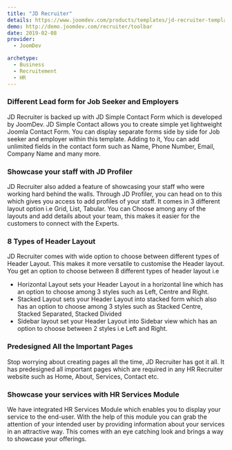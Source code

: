 ```yaml
---
title: "JD Recruiter"
details: https://www.joomdev.com/products/templates/jd-recruiter-template
demo: http://demo.joomdev.com/recruiter/toolbar
date: 2019-02-08
provider:
  - JoomDev

archetype:
  - Business
  - Recruitement
  - HR
---
```


### Different Lead form for Job Seeker and Employers

JD Recruiter is backed up with JD Simple Contact Form which is developed by JoomDev. JD Simple Contact allows you to create simple yet lightweight Joomla Contact Form. You can display separate forms side by side for Job seeker and employer within this template. Adding to it, You can add unlimited fields in the contact form such as Name, Phone Number, Email, Company Name and many more.

### Showcase your staff with JD Profiler

JD Recruiter also added a feature of showcasing your staff who were working hard behind the walls. Through JD Profiler, you can head on to this which gives you access to add profiles of your staff. It comes in 3 different layout option i.e Grid, List, Tabular. You can Choose among any of the layouts and add details about your team, this makes it easier for the customers to connect with the Experts.

### 8 Types of Header Layout

JD Recruiter comes with wide option to choose between different types of Header Layout. This makes it more versatile to customise the Header layout. You get an option to choose between 8 different types of header layout i.e

  - Horizontal Layout sets your Header Layout in a horizontal line which has an option to choose among 3 styles such as Left, Centre and Right.
  - Stacked Layout sets your Header Layout into stacked form which also has an option to choose among 3 styles such as Stacked Centre, Stacked Separated, Stacked Divided
  - Sidebar layout set your Header Layout into Sidebar view which has an option to choose between 2 styles i.e Left and Right.


### Predesigned All the Important Pages

Stop worrying about creating pages all the time, JD Recruiter has got it all. It has predesigned all important pages which are required in any HR Recruiter website such as Home, About, Services, Contact etc.


### Showcase your services with HR Services Module

We have integrated HR Services Module which enables you to display your service to the end-user. With the help of this module you can grab the attention of your intended user by providing information about your services in an attractive way. This comes with an eye catching look and brings a way to showcase your offerings.


